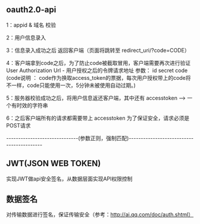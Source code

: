 ## oauth2.0-api

1：appid & 域名  校验

2：用户信息录入

3：信息录入成功之后  返回客户端（页面将跳转至 redirect_uri/?code=CODE）

4：客户端拿到code之后，为了防止code被截取冒用，客户端需要再次进行验证
	User Authorization Url - 用户授权之后的令牌请求地址
	 参数：
	 	id 
	 	secret
	 	code  (code说明 ： code作为换取access_token的票据，每次用户授权带上的code将不一样，code只能使用一次，5分钟未被使用自动过期。)

5：服务器校验成功之后，将用户信息返还客户端，其中还有 accesstoken --> 一个有时效的字符串

6：之后客户端所有的请求都需要带上 accesstoken 为了保证安全，请求必须是POST请求

------------------------------(参数正则，强制匹配)------------------------------------------

## JWT(JSON WEB TOKEN)
 实现JWT做api安全签名，从数据层面实现API权限控制
 
 
## 数据签名
  对传输数据进行签名，保证传输安全（参考：http://ai.qq.com/doc/auth.shtml）
